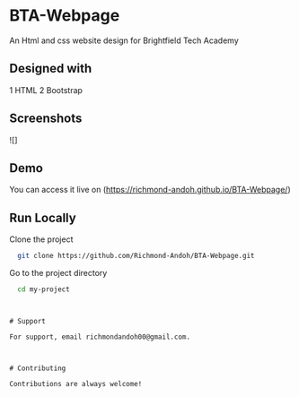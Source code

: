 # BTA-Webpage

An Html and css website design for Brightfield Tech Academy

## Designed with

1 HTML
2 Bootstrap

## Screenshots
![]

## Demo

You can access it live on  (https://richmond-andoh.github.io/BTA-Webpage/)


## Run Locally

Clone the project

```bash
  git clone https://github.com/Richmond-Andoh/BTA-Webpage.git
```

Go to the project directory

```bash
  cd my-project
```


```


# Support

For support, email richmondandoh00@gmail.com.



# Contributing

Contributions are always welcome!
